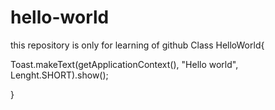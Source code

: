 # hello-world
this repository is only for learning of github
Class HelloWorld{

Toast.makeText(getApplicationContext(), "Hello world", Lenght.SHORT).show();

}
